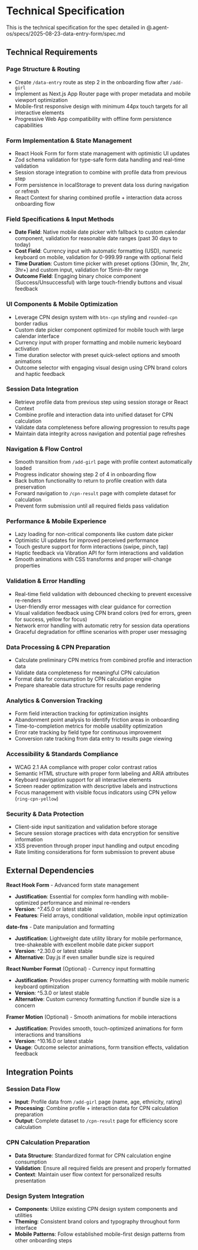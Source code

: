 # Technical Specification

This is the technical specification for the spec detailed in @.agent-os/specs/2025-08-23-data-entry-form/spec.md

## Technical Requirements

### Page Structure & Routing
- Create `/data-entry` route as step 2 in the onboarding flow after `/add-girl`
- Implement as Next.js App Router page with proper metadata and mobile viewport optimization
- Mobile-first responsive design with minimum 44px touch targets for all interactive elements
- Progressive Web App compatibility with offline form persistence capabilities

### Form Implementation & State Management
- React Hook Form for form state management with optimistic UI updates
- Zod schema validation for type-safe form data handling and real-time validation
- Session storage integration to combine with profile data from previous step
- Form persistence in localStorage to prevent data loss during navigation or refresh
- React Context for sharing combined profile + interaction data across onboarding flow

### Field Specifications & Input Methods
- **Date Field**: Native mobile date picker with fallback to custom calendar component, validation for reasonable date ranges (past 30 days to today)
- **Cost Field**: Currency input with automatic formatting (USD), numeric keyboard on mobile, validation for 0-999.99 range with optional field
- **Time Duration**: Custom time picker with preset options (30min, 1hr, 2hr, 3hr+) and custom input, validation for 15min-8hr range
- **Outcome Field**: Engaging binary choice component (Success/Unsuccessful) with large touch-friendly buttons and visual feedback

### UI Components & Mobile Optimization
- Leverage CPN design system with `btn-cpn` styling and `rounded-cpn` border radius
- Custom date picker component optimized for mobile touch with large calendar interface
- Currency input with proper formatting and mobile numeric keyboard activation
- Time duration selector with preset quick-select options and smooth animations
- Outcome selector with engaging visual design using CPN brand colors and haptic feedback

### Session Data Integration
- Retrieve profile data from previous step using session storage or React Context
- Combine profile and interaction data into unified dataset for CPN calculation
- Validate data completeness before allowing progression to results page
- Maintain data integrity across navigation and potential page refreshes

### Navigation & Flow Control
- Smooth transition from `/add-girl` page with profile context automatically loaded
- Progress indicator showing step 2 of 4 in onboarding flow
- Back button functionality to return to profile creation with data preservation
- Forward navigation to `/cpn-result` page with complete dataset for calculation
- Prevent form submission until all required fields pass validation

### Performance & Mobile Experience
- Lazy loading for non-critical components like custom date picker
- Optimistic UI updates for improved perceived performance
- Touch gesture support for form interactions (swipe, pinch, tap)
- Haptic feedback via Vibration API for form interactions and validation
- Smooth animations with CSS transforms and proper will-change properties

### Validation & Error Handling
- Real-time field validation with debounced checking to prevent excessive re-renders
- User-friendly error messages with clear guidance for correction
- Visual validation feedback using CPN brand colors (red for errors, green for success, yellow for focus)
- Network error handling with automatic retry for session data operations
- Graceful degradation for offline scenarios with proper user messaging

### Data Processing & CPN Preparation
- Calculate preliminary CPN metrics from combined profile and interaction data
- Validate data completeness for meaningful CPN calculation
- Format data for consumption by CPN calculation engine
- Prepare shareable data structure for results page rendering

### Analytics & Conversion Tracking
- Form field interaction tracking for optimization insights
- Abandonment point analysis to identify friction areas in onboarding
- Time-to-completion metrics for mobile usability optimization
- Error rate tracking by field type for continuous improvement
- Conversion rate tracking from data entry to results page viewing

### Accessibility & Standards Compliance
- WCAG 2.1 AA compliance with proper color contrast ratios
- Semantic HTML structure with proper form labeling and ARIA attributes
- Keyboard navigation support for all interactive elements
- Screen reader optimization with descriptive labels and instructions
- Focus management with visible focus indicators using CPN yellow (`ring-cpn-yellow`)

### Security & Data Protection
- Client-side input sanitization and validation before storage
- Secure session storage practices with data encryption for sensitive information
- XSS prevention through proper input handling and output encoding
- Rate limiting considerations for form submission to prevent abuse

## External Dependencies

**React Hook Form** - Advanced form state management
- **Justification**: Essential for complex form handling with mobile-optimized performance and minimal re-renders
- **Version**: ^7.45.0 or latest stable
- **Features**: Field arrays, conditional validation, mobile input optimization

**date-fns** - Date manipulation and formatting
- **Justification**: Lightweight date utility library for mobile performance, tree-shakeable with excellent mobile date picker support
- **Version**: ^2.30.0 or latest stable
- **Alternative**: Day.js if even smaller bundle size is required

**React Number Format** (Optional) - Currency input formatting
- **Justification**: Provides proper currency formatting with mobile numeric keyboard optimization
- **Version**: ^5.3.0 or latest stable
- **Alternative**: Custom currency formatting function if bundle size is a concern

**Framer Motion** (Optional) - Smooth animations for mobile interactions
- **Justification**: Provides smooth, touch-optimized animations for form interactions and transitions
- **Version**: ^10.16.0 or latest stable
- **Usage**: Outcome selector animations, form transition effects, validation feedback

## Integration Points

### Session Data Flow
- **Input**: Profile data from `/add-girl` page (name, age, ethnicity, rating)
- **Processing**: Combine profile + interaction data for CPN calculation preparation
- **Output**: Complete dataset to `/cpn-result` page for efficiency score calculation

### CPN Calculation Preparation
- **Data Structure**: Standardized format for CPN calculation engine consumption
- **Validation**: Ensure all required fields are present and properly formatted
- **Context**: Maintain user flow context for personalized results presentation

### Design System Integration
- **Components**: Utilize existing CPN design system components and utilities
- **Theming**: Consistent brand colors and typography throughout form interface
- **Mobile Patterns**: Follow established mobile-first design patterns from other onboarding steps